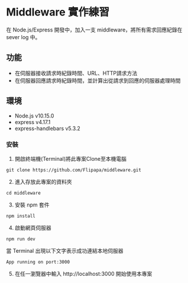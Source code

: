 # Middleware 實作練習
在 Node.js/Express 開發中，加入一支 middleware，將所有需求回應紀錄在 sever log 中。

## 功能
- 在伺服器接收請求時紀錄時間、URL、HTTP請求方法
- 在伺服器回應請求時紀錄時間，並計算出從請求到回應的伺服器處理時間

## 環境
- Node.js v10.15.0
- express v4.17.1
- express-handlebars v5.3.2

### 安裝
1. 開啟終端機(Terminal)將此專案Clone至本機電腦
```
git clone https://github.com/Flipapa/middleware.git
```
2. 進入存放此專案的資料夾
```
cd middleware
```
3. 安裝 npm 套件
```
npm install
```
4. 啟動網頁伺服器
```
npm run dev
```
當 Terminal 出現以下文字表示成功連結本地伺服器
```
App running on port:3000
```
5. 在任一瀏覽器中輸入 http://localhost:3000 開始使用本專案
